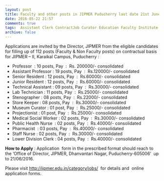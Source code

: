 ```yaml
---
layout: post
title: Faculty and other posts in JIPMER Puducherry last date 21st June-2016   
date: 2016-05-22 21:57
comments: true
tags:  Assistant Clerk ContractJob Curator Education Faculty Institute Laboratory MBBS Medical Nurse Pharmacist Puducherry Research Resident Social Worker Steno Store-Keeper Technical Technician 
archive: false
---
```

Applications are invited by the Director, JIPMER from the eligible candidates for filling up of 112 posts (Faculty & Non Faculty posts) on contractual basis for JIPMER – II, Karaikal Campus, Puducherry :

- Professor  : 10 posts, Pay  :  Rs. 200000/- consolidated
- Assistant Professor : 19 posts, Pay  :  Rs.120000/- consolidated
- Senior Resident : 12 posts, Pay  :  Rs.60000/- consolidated
- Junior Resident : 12 posts, Pay  :  Rs.60000/- consolidated
- Technical Assistant : 09 posts, Pay  :  Rs.30000/- consolidated
- Lab Technician : 11 posts, Pay  :  Rs.25000/- consolidated
- Stenographer : 08 posts, Pay  :  Rs.22000/- consolidated
- Store Keeper : 08 posts, Pay  :  Rs.30000/- consolidated
- Museum Curator : 01 post, Pay  :  Rs.25000/- consolidated
- Projectionist : 01 post, Pay  :  Rs.25000/- consolidated
- Medical Social Worker : 02 posts, Pay  :  Rs.30000/- consolidated
- Public Health Nurse  : 02 posts, Pay  :  Rs.40000/- consolidated
- Pharmacist  : 03 posts, Pay  :  Rs.40000/- consolidated
- Staff Nurse : 02 posts, Pay  :  Rs.30000/- consolidated
- Lower Division Clerk : 04 posts, Pay  :  Rs.40000/- consolidated

**How to Apply** : Application  form in the prescribed format should reach to the ‘Office of Director, JIPMER, Dhanvantari Nagar, Puducherry-605006’  up to 21/06/2016.

Please visit <http://jipmer.edu.in/category/jobs/>  for details and  online application forms.